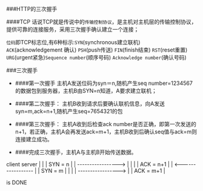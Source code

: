 ###HTTP的三次握手

####TCP
话说TCP就是传说中的`传输控制协议`，是主机对主机层的传输控制协议，提供可靠的连接服务，采用三次握手确认建立一个连接；

`位码`即TCP标志位,有6种标示:`SYN`(synchronous建立联机) `ACK`(acknowledgement 确认) `PSH`(push传送) `FIN`(finish结束) `RST`(reset重置) `URG`(urgent紧急)`Sequence number`(顺序号码) `Acknowledge number`(确认号码)

###三次握手

* ####第一次握手
    主机A发送位码为syn＝n,随机产生seq number=1234567的数据包到服务器，主机B由SYN=n知道，A要求建立联机；

* ####第二次握手：
    主机B收到请求后要确认联机信息，向A发送syn=m,ack=n+1,随机产生seq=7654321的包

* ####第三次握手：
    主机A收到后检查ack number是否正确，即第一次发送的n+1，若正确，主机A会再发送ack=m+1，主机B收到后确认seq值与ack=m则连接建立成功。

* ####完成三次握手，主机A与主机B开始传送数据。


client           server
|                     |
|     SYN = n         |
|  -----------------> |
|                     |
|     ACK = n+1       |
|  <----------------- |
|     SYN = m         |
|                     |
|  -----------------> |
|     ACK = m+1       |

is DONE
